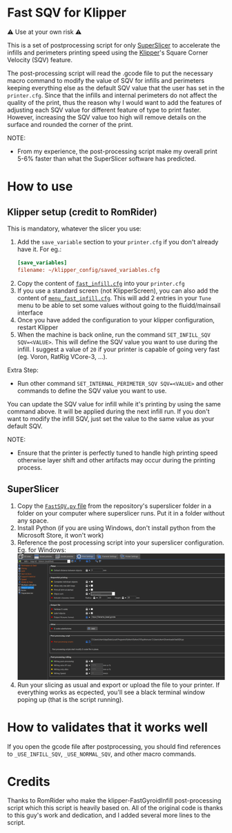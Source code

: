 # Fast SQV for Klipper

:warning: Use at your own risk :warning:

This is a set of postprocessing script for only [SuperSlicer](https://github.com/supermerill/SuperSlicer) to accelerate the infills and perimeters printing speed using the  [Klipper](https://www.klipper3d.org/)'s Square Corner Velocity (SQV) feature.

The post-processing script will read the .gcode file to put the necessary macro command to modify the value of SQV for infills and perimeters keeping everything else as the default SQV value that the user has set in the `printer.cfg`. Since that the infills and internal perimeters do not affect the quality of the print, thus the reason why I would want to add the features of adjusting each SQV value for different feature of type to print faster. However, increasing the SQV value too high will remove details on the surface and rounded the corner of the print.

NOTE: 
* From my experience, the post-processing script make my overall print 5-6% faster than what the SuperSlicer software has predicted.

# How to use

## Klipper setup (credit to RomRider)

This is mandatory, whatever the slicer you use:

1. Add the `save_variable` section to your `printer.cfg` if you don't already have it. For eg.:
    ```ini
    [save_variables]
    filename: ~/klipper_config/saved_variables.cfg
    ```
2. Copy the content of [`fast_infill.cfg`](klipper/fast_infill.cfg) into your `printer.cfg`
3. If you use a standard screen (not KlipperScreen), you can also add the content of [`menu_fast_infill.cfg`](klipper/menu_fast_infill.cfg). This will add 2 entries in your `Tune` menu to be able to set some values without going to the fluidd/mainsail interface
4. Once you have added the configuration to your klipper configuration, restart Klipper
5. When the machine is back online, run the command `SET_INFILL_SQV SQV=<VALUE>`. This will define the SQV value you want to use during the infill. I suggest a value of `20` if your printer is capable of going very fast (eg. Voron, RatRig VCore-3, ...).

Extra Step: 
* Run other command `SET_INTERNAL_PERIMETER_SQV SQV=<VALUE>` and other commands to define the SQV value you want to use.

You can update the SQV value for infill while it's printing by using the same command above. It will be applied during the next infill run. If you don't want to modify the infill SQV, just set the value to the same value as your default SQV.

NOTE:
* Ensure that the printer is perfectly tuned to handle high printing speed otherwise layer shift and other artifacts may occur during the printing process.

## SuperSlicer

1. Copy the [`FastSQV.py` file](superslicer/FastSQV.py) from the repository's superslicer folder in a folder on your computer where superslicer runs. Put it in a folder without any space.
1. Install Python (if you are using Windows, don't install python from the Microsoft Store, it won't work)
1. Reference the post processing script into your superslicer configuration. Eg. for Windows:
    ![superslicer_config](docs/Superslicer_config.png)
1. Run your slicing as usual and export or upload the file to your printer. If everything works as ecpected, you'll see a black terminal window poping up (that is the script running).

# How to validates that it works well

If you open the gcode file after postprocessing, you should find references to `_USE_INFILL_SQV`, `_USE_NORMAL_SQV`, and other macro commands.

# Credits
Thanks to RomRider who make the klipper-FastGyroidInfill post-processing script which this script is heavily based on. All of the original code is thanks to this guy's work and dedication, and I added several more lines to the script.